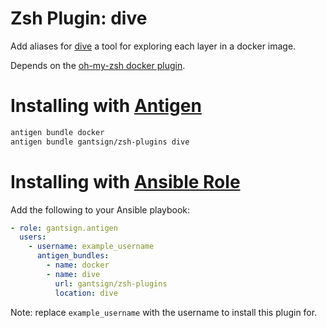 # Zsh Plugin: dive

Add aliases for [dive](https://github.com/wagoodman/dive) a tool for exploring
each layer in a docker image.

Depends on the
[oh-my-zsh docker plugin](https://github.com/robbyrussell/oh-my-zsh/blob/master/plugins/docker/_docker).

# Installing with [Antigen](https://github.com/zsh-users/antigen)

```bash
antigen bundle docker
antigen bundle gantsign/zsh-plugins dive
```

# Installing with [Ansible Role](https://galaxy.ansible.com/gantsign/antigen)

Add the following to your Ansible playbook:

```yaml
- role: gantsign.antigen
  users:
    - username: example_username
      antigen_bundles:
        - name: docker
        - name: dive
          url: gantsign/zsh-plugins
          location: dive
```

Note: replace `example_username` with the username to install this plugin for.
